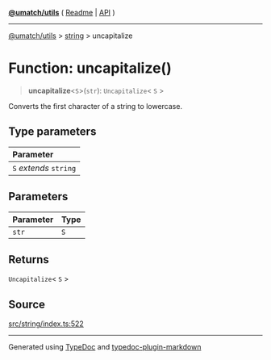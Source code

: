 [**@umatch/utils**](../../README.md) ( [Readme](../../README.md) \| [API](../../API.md) )

---

[@umatch/utils](../../API.md) > [string](../README.md) > uncapitalize

# Function: uncapitalize()

> **uncapitalize**\<`S`\>(`str`): `Uncapitalize`\< `S` \>

Converts the first character of a string to lowercase.

## Type parameters

| Parameter              |
| :--------------------- |
| `S` _extends_ `string` |

## Parameters

| Parameter | Type |
| :-------- | :--- |
| `str`     | `S`  |

## Returns

`Uncapitalize`\< `S` \>

## Source

[src/string/index.ts:522](https://github.com/umatch-oficial/utils/blob/618b1ef/src/string/index.ts#L522)

---

Generated using [TypeDoc](https://typedoc.org/) and [typedoc-plugin-markdown](https://www.npmjs.com/package/typedoc-plugin-markdown)
